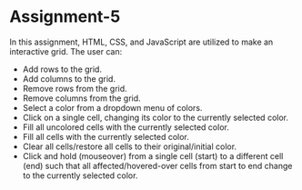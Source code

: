 # Assignment-5

In this assignment, HTML, CSS, and JavaScript are utilized to make an interactive grid. The user can:

- Add rows to the grid.  
- Add columns to the grid.
- Remove rows from the grid.
- Remove columns from the grid.
- Select a color from a dropdown menu of colors.
- Click on a single cell, changing its color to the currently selected color.
- Fill all uncolored cells with the currently selected color.
- Fill all cells with the currently selected color.
- Clear all cells/restore all cells to their original/initial color.
- Click and hold (mouseover) from a single cell (start) to a different cell (end) such that all affected/hovered-over cells from start to end change to the currently selected color.